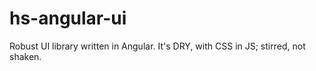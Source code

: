 # hs-angular-ui
Robust UI library written in Angular. It's DRY, with CSS in JS; stirred, not shaken.
